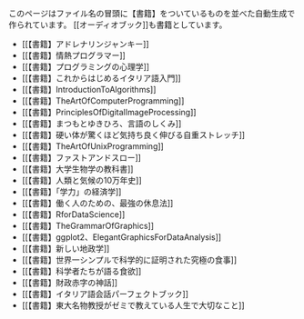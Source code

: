 このページはファイル名の冒頭に【書籍】をついているものを並べた自動生成で作られています。
[[オーディオブック]]も書籍としています。

- [[【書籍】アドレナリンジャンキー]]
- [[【書籍】情熱プログラマー]]
- [[【書籍】プログラミングの心理学]]
- [[【書籍】これからはじめるイタリア語入門]]
- [[【書籍】IntroductionToAlgorithms]]
- [[【書籍】TheArtOfComputerProgramming]]
- [[【書籍】PrinciplesOfDigitalImageProcessing]]
- [[【書籍】まつもとゆきひろ、言語のしくみ]]
- [[【書籍】硬い体が驚くほど気持ち良く伸びる自重ストレッチ]]
- [[【書籍】TheArtOfUnixProgramming]]
- [[【書籍】ファストアンドスロー]]
- [[【書籍】大学生物学の教科書]]
- [[【書籍】人類と気候の10万年史]]
- [[【書籍】「学力」の経済学]]
- [[【書籍】働く人のための、最強の休息法]]
- [[【書籍】RforDataScience]]
- [[【書籍】TheGrammarOfGraphics]]
- [[【書籍】ggplot2、ElegantGraphicsForDataAnalysis]]
- [[【書籍】新しい地政学]]
- [[【書籍】世界一シンプルで科学的に証明された究極の食事]]
- [[【書籍】科学者たちが語る食欲]]
- [[【書籍】財政赤字の神話]]
- [[【書籍】イタリア語会話パーフェクトブック]]
- [[【書籍】東大名物教授がゼミで教えている人生で大切なこと]]
